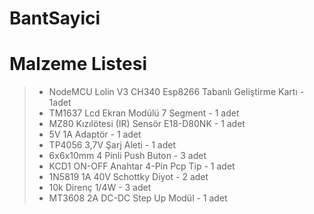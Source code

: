 # BantSayici

# Malzeme Listesi
> - NodeMCU Lolin V3 CH340 Esp8266 Tabanlı Geliştirme Kartı - 1adet
> - TM1637 Lcd Ekran Modülü 7 Segment - 1 adet
> - MZ80 Kızılötesi (IR) Sensör E18-D80NK - 1 adet
> - 5V 1A Adaptör - 1 adet
> - TP4056 3,7V Şarj Aleti - 1 adet
> - 6x6x10mm 4 Pinli Push Buton - 3 adet
> - KCD1 ON-OFF Anahtar 4-Pin Pcp Tip - 1 adet
> - 1N5819 1A 40V Schottky Diyot - 2 adet
> - 10k Direnç 1/4W - 3 adet
> - MT3608 2A DC-DC Step Up Modül - 1 adet
